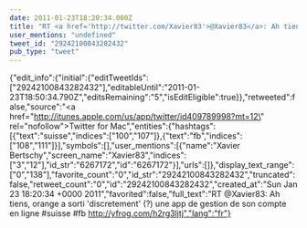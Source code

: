 ```yaml
---
date: 2011-01-23T18:20:34.000Z
title: "RT <a href='http://twitter.com/Xavier83'>@Xavier83</a>: Ah tiens, orange a sorti 'discretement' (?) une app de gestion de son compte en ligne #suisse #fb http://yfrog.com/h2rg3ljtj″"
user_mentions: "undefined"
tweet_id: "29242100843282432"
pub_type: "tweet"
---
```

{"edit_info":{"initial":{"editTweetIds":["29242100843282432"],"editableUntil":"2011-01-23T18:50:34.790Z","editsRemaining":"5","isEditEligible":true}},"retweeted":false,"source":"<a href=\"http://itunes.apple.com/us/app/twitter/id409789998?mt=12\" rel=\"nofollow\">Twitter for Mac</a>","entities":{"hashtags":[{"text":"suisse","indices":["100","107"]},{"text":"fb","indices":["108","111"]}],"symbols":[],"user_mentions":[{"name":"Xavier Bertschy","screen_name":"Xavier83","indices":["3","12"],"id_str":"6267172","id":"6267172"}],"urls":[]},"display_text_range":["0","138"],"favorite_count":"0","id_str":"29242100843282432","truncated":false,"retweet_count":"0","id":"29242100843282432","created_at":"Sun Jan 23 18:20:34 +0000 2011","favorited":false,"full_text":"RT @Xavier83: Ah tiens, orange a sorti 'discretement' (?) une app de gestion de son compte en ligne #suisse #fb http://yfrog.com/h2rg3ljtj","lang":"fr"}
